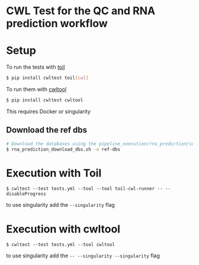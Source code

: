 # CWL Test for the QC and RNA prediction workflow

# Setup

To run the tests with [toil](toil.readthedocs.io/)

```bash
$ pip install cwltest toil[cwl] 
```

To run them with [cwltool](cwltool.readthedocs.io/)
```bash
$ pip install cwltest cwltool
```

This requires Docker or singularity

## Download the ref dbs

```bash
# Download the databases using the pipeline_execution/rna_prediction/scripts/rna_prediction_download_dbs.sh script
$ rna_prediction_download_dbs.sh -o ref-dbs
```

# Execution with Toil

```
$ cwltest --test tests.yml --tool --tool toil-cwl-runner -- --disableProgress
```

to use singularity add the `--singularity` flag

# Execution with cwltool
```
$ cwltest --test tests.yml --tool cwltool
```

to use singularity add the `-- --singularity --singularity` flag